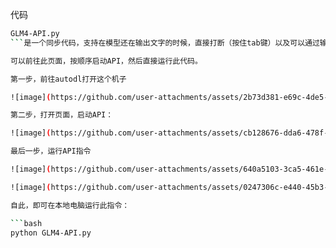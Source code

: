 
代码
```bash
GLM4-API.py
```是一个同步代码，支持在模型还在输出文字的时候，直接打断（按住tab键）以及可以通过输入clear清除和模型的对话历史

可以前往此页面，按顺序启动API，然后直接运行此代码。

第一步，前往autodl打开这个机子

![image](https://github.com/user-attachments/assets/2b73d381-e69c-4de5-8c3b-d3fabb0c79ab)

第二步，打开页面，启动API：

![image](https://github.com/user-attachments/assets/cb128676-dda6-478f-9c1c-472bb918f783)

最后一步，运行API指令

![image](https://github.com/user-attachments/assets/640a5103-3ca5-461e-a0f6-541179e5b0ce)

![image](https://github.com/user-attachments/assets/0247306c-e440-45b3-ade1-29791836866e)

自此，即可在本地电脑运行此指令：

```bash
python GLM4-API.py
```

